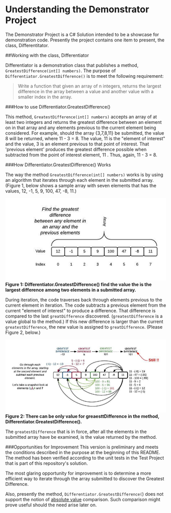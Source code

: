 # Understanding the Demonstrator Project
The Demonstrator Project is a C# Solution intended to be a showcase for demonstration code. Presently the project contains one item to present, the class, Differentitator.

##Working with the class, Differentiator

Differentiator is a demonstration class that publishes a method, `GreatestDifference(int[] numbers)`. The purpose of `Differentiator.GreatestDifference()` is to meet the following requirement:

> Write a function that given an array of n integers, returns the largest difference in the array between a value and another value with a smaller index in the array.

###How to use Differentiator.GreatestDifference()

This method, `GreatestDifference(int[] numbers)` accepts an array of at least two integers and returns the greatest difference between an element on in that array and any elements previous to the current element being considered. For example, should the array {3,7,8,11} be submitted, the value 8 will be returned, where 11 - 3 = 8. The value, 11 is the "element of interest" and the value, 3 is an element previous to that point of interest. That 'previous element' produces the greatest difference possible when subtracted from the point of interest element, 11 . Thus, again, 11 - 3 = 8.


###How Differentiator.GreatestDifference() Works

The way the method `GreatestDifference(int[] numbers)` works is by using an algorithm that iterates through each element in the submitted array. (Figure 1, below shows a sample array with seven elements that has the values, 12, -1, 5, 9, 100, 47, -8, 11.)

![](https://github.com/reselbob/Demonstrator/blob/master/images/GetGreatestDifference-01.jpeg?raw=true)
**Figure 1: Differentiator.GreatestDifference() find the value the is the largest difference among two elements in a submitted array.**

During iteration, the code traverses back through elements previous to the current element in iteration. The code subtracts a previous element from the current "element of interest" to produce a difference. That difference is compared to the last `greatDifference` discovered. (`greatestDifference` is a value global to the method.) If this new difference is larger than the current `greatestDifference`, the new value is assigned to `greatDifference`. (Please Figure 2, below.)

![](https://github.com/reselbob/Demonstrator/blob/master/images/GetGreatestDifference-02.jpeg?raw=true)
**Figure 2: There can be only value for greaesttDifference in the method, Differentiator.GreatestDifference().**  

The `greatestDifference` that is in force, after all the elements in the submitted array have be examined, is the value returned by the method.

###Opportunities for Improvement
This version is preliminary and meets the conditions described in the purpose at the beginning of this README. The method has been verified according to the unit tests in the Test Project that is part of this repository's solution.

The most glaring opportunity for improvement is to determine a more efficient way to iterate through the array submitted to discover the Greatest Difference.

Also, presently the method, `Differentiator.GreatestDifference(`) does not support the notion of [absolute value](https://www.mathsisfun.com/numbers/absolute-value.html) comparison. Such comparison might prove useful should the need arise later on.